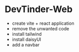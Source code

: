 # DevTinder-Web

- create vite + react application
- remove the unwanted code
- install tailwind 
- install daisyUI
- add a navbar

